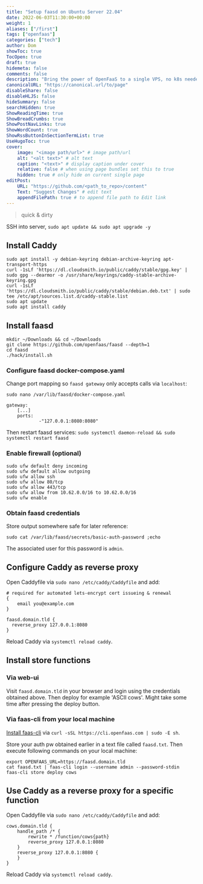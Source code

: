 ```yaml
---
title: "Setup faasd on Ubuntu Server 22.04"
date: 2022-06-03T11:30:00+00:00
weight: 1
aliases: ["/first"]
tags: ["openfaas"]
categories: ["tech"]
author: Dom
showToc: true
TocOpen: true
draft: true
hidemeta: false
comments: false
description: "Bring the power of OpenFaaS to a single VPS, no k8s needed!"
canonicalURL: "https://canonical.url/to/page"
disableShare: false
disableHLJS: false
hideSummary: false
searchHidden: true
ShowReadingTime: true
ShowBreadCrumbs: true
ShowPostNavLinks: true
ShowWordCount: true
ShowRssButtonInSectionTermList: true
UseHugoToc: true
cover:
    image: "<image path/url>" # image path/url
    alt: "<alt text>" # alt text
    caption: "<text>" # display caption under cover
    relative: false # when using page bundles set this to true
    hidden: true # only hide on current single page
editPost:
    URL: "https://github.com/<path_to_repo>/content"
    Text: "Suggest Changes" # edit text
    appendFilePath: true # to append file path to Edit link
---
```


> quick & dirty

SSH into server, `sudo apt update && sudo apt upgrade -y`

## Install Caddy

```
sudo apt install -y debian-keyring debian-archive-keyring apt-transport-https
curl -1sLf 'https://dl.cloudsmith.io/public/caddy/stable/gpg.key' | sudo gpg --dearmor -o /usr/share/keyrings/caddy-stable-archive-keyring.gpg
curl -1sLf 'https://dl.cloudsmith.io/public/caddy/stable/debian.deb.txt' | sudo tee /etc/apt/sources.list.d/caddy-stable.list
sudo apt update
sudo apt install caddy
```

## Install faasd

```
mkdir ~/Downloads && cd ~/Downloads
git clone https://github.com/openfaas/faasd --depth=1
cd faasd
./hack/install.sh
```

### Configure faasd docker-compose.yaml

Change port mapping so `faasd gateway` only accepts calls via `localhost`:

`sudo nano /var/lib/faasd/docker-compose.yaml`

```
gateway:
    [...]
    ports:
            -"127.0.0.1:8080:8080"
```

Then restart faasd services: `sudo systemctl daemon-reload && sudo systemctl restart faasd`

### Enable firewall (optional)

```
sudo ufw default deny incoming
sudo ufw default allow outgoing
sudo ufw allow ssh
sudo ufw allow 80/tcp
sudo ufw allow 443/tcp
sudo ufw allow from 10.62.0.0/16 to 10.62.0.0/16
sudo ufw enable
```

### Obtain faasd credentials

Store output somewhere safe for later reference: 

```
sudo cat /var/lib/faasd/secrets/basic-auth-password ;echo
```

The associated user for this password is `admin`.

## Configure Caddy as reverse proxy

Open Caddyfile via `sudo nano /etc/caddy/Caddyfile` and add:

```
# required for automated lets-encrypt cert issueing & renewal
{
    email you@example.com 
}

faasd.domain.tld {
  reverse_proxy 127.0.0.1:8080
}
```

Reload Caddy via  `systemctl reload caddy`.

## Install store functions

### Via web-ui

Visit `faasd.domain.tld` in your browser and login using the credentials obtained above. Then deploy for example 'ASCII cows'. Might take some time after pressing the deploy button.

### Via faas-cli from your local machine

[Install faas-cli](https://docs.openfaas.com/cli/install/) via `curl -sSL https://cli.openfaas.com | sudo -E sh`.

Store your auth pw obtained earlier in a text file called `faasd.txt`.
Then execute following commands on your local machine:

```
export OPENFAAS_URL=https://faasd.domain.tld
cat faasd.txt | faas-cli login --username admin --password-stdin
faas-cli store deploy cows
```

## Use Caddy as a reverse proxy for a specific function

Open Caddyfile via `sudo nano /etc/caddy/Caddyfile` and add:
```
cows.domain.tld {
    handle_path /* {
        rewrite * /function/cows{path}
        reverse_proxy 127.0.0.1:8080
    }
    reverse_proxy 127.0.0.1:8080 {
    }
}
```

Reload Caddy via `systemctl reload caddy`.
